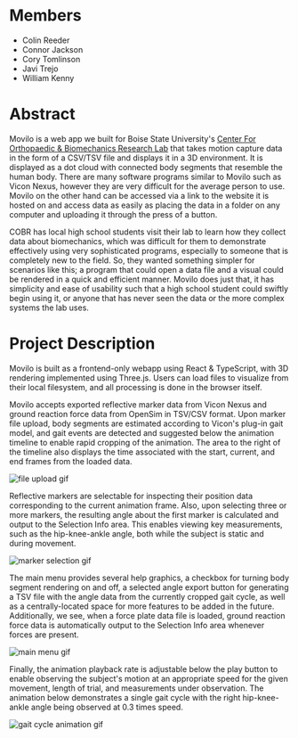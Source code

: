 # Members

- Colin Reeder
- Connor Jackson
- Cory Tomlinson
- Javi Trejo
- William Kenny

# Abstract

<!-- Project statement: ~200 words; descriptive enough for outsider to understand (employers & future contributors) -->

Movilo is a web app we built for Boise State University's
[Center For Orthopaedic & Biomechanics Research Lab](https://www.boisestate.edu/cobr/)
that takes motion capture data in the form of a CSV/TSV file and displays it in a 3D environment. It is displayed as a
dot cloud with connected body segments that resemble the human body. There are many software programs similar to Movilo
such as Vicon Nexus, however they are very difficult for the average person to use. Movilo on the other hand can be
accessed via a link to the website it is hosted on and access data as easily as placing the data in a folder on any
computer and uploading it through the press of a button.

COBR has local high school students visit their lab to learn how they collect data about biomechanics, which was
difficult for them to demonstrate effectively using very sophisticated programs, especially to someone that is
completely new to the field. So, they wanted something simpler for scenarios like this; a program that could open a data
file and a visual could be rendered in a quick and efficient manner. Movilo does just that, it has simplicity and ease
of usability such that a high school student could swiftly begin using it, or anyone that has never seen the data or the
more complex systems the lab uses.

# Project Description

<!-- What we built -->

Movilo is built as a frontend-only webapp using React & TypeScript, with 3D rendering implemented using Three.js. Users
can load files to visualize from their local filesystem, and all processing is done in the browser itself.

<!-- How it works & Screenshots -->

Movilo accepts exported reflective marker data from Vicon Nexus and ground reaction force data from
OpenSim in TSV/CSV format. Upon marker file upload, body segments are estimated according to Vicon's plug-in gait model,
and gait events are detected and suggested below the animation timeline to enable rapid cropping of the animation. The
area to the right of the timeline also displays the time associated with the start, current, and end frames from the
loaded data.

<img src="https://drive.google.com/uc?export=view&id=19m_-A74W_B1zWyDcxXbmMVJJLT0x8sFD" alt="file upload gif">

Reflective markers are selectable for inspecting their position data corresponding to the current animation frame. Also,
upon selecting three or more markers, the resulting angle about the first marker is calculated and output to the
Selection Info area. This enables viewing key measurements, such as the hip-knee-ankle angle, both while the subject is
static and during movement.

<img src="https://drive.google.com/uc?export=view&id=1kjyfqBLoUxYX303JKAFAjzyq7a005GD0" alt="marker selection gif">

The main menu provides several help graphics, a checkbox for turning body segment rendering on and off, a selected angle
export button for generating a TSV file with the angle data from the currently cropped gait cycle, as well as a
centrally-located space for more features to be added in the future. Additionally, we see, when a force plate data file
is loaded, ground reaction force data is automatically output to the Selection Info area whenever forces are present.

<img src="https://drive.google.com/uc?export=view&id=1RSxZ0iQ2DjIVMu_cO2y1gbCkNLq3ANJw" alt="main menu gif">

Finally, the animation playback rate is adjustable below the play button to enable observing the subject's motion at an
appropriate speed for the given movement, length of trial, and measurements under observation. The animation below
demonstrates a single gait cycle with the right hip-knee-ankle angle being observed at 0.3 times speed.

<img src="https://drive.google.com/uc?export=view&id=1jPBvFOVrIarbKkUwLiE6jshbl6JIe9n0" alt="gait cycle animation gif">
